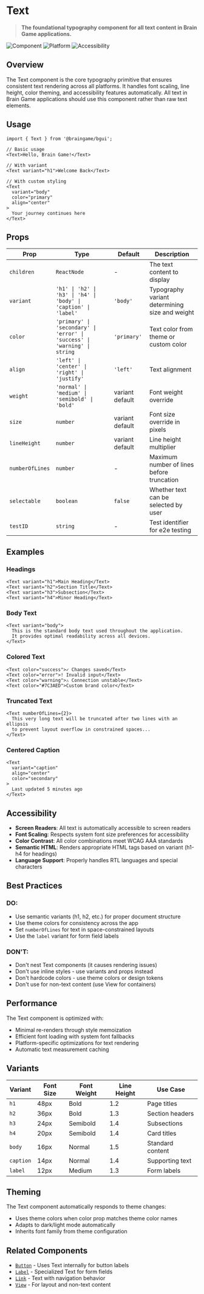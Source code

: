 # Text

> **The foundational typography component for all text content in Brain Game applications.**

![Component](https://img.shields.io/badge/component-Text-brightgreen?style=flat-square)
![Platform](https://img.shields.io/badge/platform-iOS%20%7C%20Android%20%7C%20Web-lightgrey?style=flat-square)
![Accessibility](https://img.shields.io/badge/accessibility-AAA-brightgreen?style=flat-square)

## Overview

The Text component is the core typography primitive that ensures consistent text rendering across all platforms. It handles font scaling, line height, color theming, and accessibility features automatically. All text in Brain Game applications should use this component rather than raw text elements.

## Usage

```tsx
import { Text } from '@braingame/bgui';

// Basic usage
<Text>Hello, Brain Game!</Text>

// With variant
<Text variant="h1">Welcome Back</Text>

// With custom styling
<Text 
  variant="body"
  color="primary"
  align="center"
>
  Your journey continues here
</Text>
```

## Props

| Prop | Type | Default | Description |
|------|------|---------|-------------|
| `children` | `ReactNode` | - | The text content to display |
| `variant` | `'h1' \| 'h2' \| 'h3' \| 'h4' \| 'body' \| 'caption' \| 'label'` | `'body'` | Typography variant determining size and weight |
| `color` | `'primary' \| 'secondary' \| 'error' \| 'success' \| 'warning' \| string` | `'primary'` | Text color from theme or custom color |
| `align` | `'left' \| 'center' \| 'right' \| 'justify'` | `'left'` | Text alignment |
| `weight` | `'normal' \| 'medium' \| 'semibold' \| 'bold'` | variant default | Font weight override |
| `size` | `number` | variant default | Font size override in pixels |
| `lineHeight` | `number` | variant default | Line height multiplier |
| `numberOfLines` | `number` | - | Maximum number of lines before truncation |
| `selectable` | `boolean` | `false` | Whether text can be selected by user |
| `testID` | `string` | - | Test identifier for e2e testing |

## Examples

### Headings
```tsx
<Text variant="h1">Main Heading</Text>
<Text variant="h2">Section Title</Text>
<Text variant="h3">Subsection</Text>
<Text variant="h4">Minor Heading</Text>
```

### Body Text
```tsx
<Text variant="body">
  This is the standard body text used throughout the application.
  It provides optimal readability across all devices.
</Text>
```

### Colored Text
```tsx
<Text color="success">✓ Changes saved</Text>
<Text color="error">! Invalid input</Text>
<Text color="warning">⚠ Connection unstable</Text>
<Text color="#7C3AED">Custom brand color</Text>
```

### Truncated Text
```tsx
<Text numberOfLines={2}>
  This very long text will be truncated after two lines with an ellipsis
  to prevent layout overflow in constrained spaces...
</Text>
```

### Centered Caption
```tsx
<Text 
  variant="caption"
  align="center"
  color="secondary"
>
  Last updated 5 minutes ago
</Text>
```

## Accessibility

- **Screen Readers**: All text is automatically accessible to screen readers
- **Font Scaling**: Respects system font size preferences for accessibility
- **Color Contrast**: All color combinations meet WCAG AAA standards
- **Semantic HTML**: Renders appropriate HTML tags based on variant (h1-h4 for headings)
- **Language Support**: Properly handles RTL languages and special characters

## Best Practices

### DO:
- Use semantic variants (h1, h2, etc.) for proper document structure
- Use theme colors for consistency across the app
- Set `numberOfLines` for text in space-constrained layouts
- Use the `label` variant for form field labels

### DON'T:
- Don't nest Text components (it causes rendering issues)
- Don't use inline styles - use variants and props instead
- Don't hardcode colors - use theme colors or design tokens
- Don't use for non-text content (use View for containers)

## Performance

The Text component is optimized with:
- Minimal re-renders through style memoization
- Efficient font loading with system font fallbacks
- Platform-specific optimizations for text rendering
- Automatic text measurement caching

## Variants

| Variant | Font Size | Font Weight | Line Height | Use Case |
|---------|-----------|-------------|-------------|----------|
| `h1` | 48px | Bold | 1.2 | Page titles |
| `h2` | 36px | Bold | 1.3 | Section headers |
| `h3` | 24px | Semibold | 1.4 | Subsections |
| `h4` | 20px | Semibold | 1.4 | Card titles |
| `body` | 16px | Normal | 1.5 | Standard content |
| `caption` | 14px | Normal | 1.4 | Supporting text |
| `label` | 12px | Medium | 1.3 | Form labels |

## Theming

The Text component automatically responds to theme changes:
- Uses theme colors when color prop matches theme color names
- Adapts to dark/light mode automatically
- Inherits font family from theme configuration

## Related Components

- [`Button`](./Button.md) - Uses Text internally for button labels
- [`Label`](./Label.md) - Specialized Text for form fields
- [`Link`](./Link.md) - Text with navigation behavior
- [`View`](./View.md) - For layout and non-text content